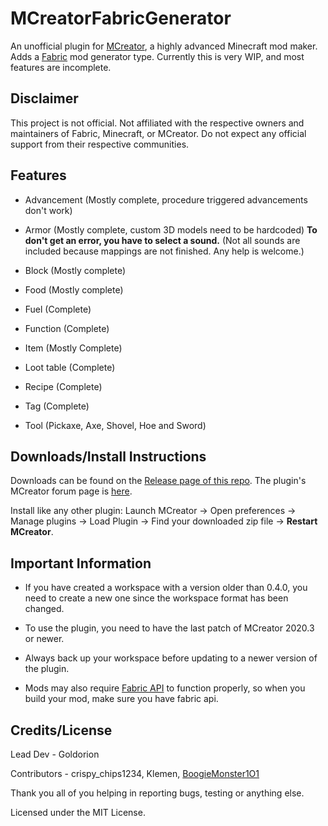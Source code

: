 # MCreatorFabricGenerator
An unofficial plugin for [MCreator](https://mcreator.net/), a highly advanced Minecraft mod maker. Adds a [Fabric](https://fabricmc.net/) mod generator type. Currently this is very WIP, and most features are incomplete.
## Disclaimer
This project is not official. Not affiliated with the respective owners and maintainers of Fabric, Minecraft, or MCreator. Do not expect any official support from their respective communities.

## Features
- Advancement (Mostly complete, procedure triggered advancements don't work)

- Armor (Mostly complete, custom 3D models need to be hardcoded) **To don't get an error, you have to select a sound.**
  (Not all sounds are included because mappings are not finished. Any help is welcome.)

- Block (Mostly complete)

- Food (Mostly complete)

- Fuel (Complete)

- Function (Complete)

- Item (Mostly Complete)

- Loot table (Complete)

- Recipe (Complete)

- Tag (Complete)

- Tool (Pickaxe, Axe, Shovel, Hoe and Sword)

## Downloads/Install Instructions

Downloads can be found on the [Release page of this repo](https://github.com/Goldorion/MCreatorFabricGenerator/releases).
The plugin's MCreator forum page is [here](https://mcreator.net/forum/60201/fabric-generator-plugin).

Install like any other plugin: Launch MCreator -> Open preferences -> Manage plugins -> Load Plugin -> Find your downloaded zip file -> **Restart MCreator**.

## Important Information
- If you have created a workspace with a version older than 0.4.0, you need to create a new one since the workspace format has been changed.

- To use the plugin, you need to have the last patch of MCreator 2020.3 or newer.

- Always back up your workspace before updating to a newer version of the plugin.

- Mods may also require [Fabric API](https://www.curseforge.com/minecraft/mc-mods/fabric-api) to function properly, so when you build your mod, make sure you have fabric api.

## Credits/License

Lead Dev - Goldorion

Contributors - crispy_chips1234, Klemen, [BoogieMonster1O1](https://github.com/BoogieMonster1O1)

Thank you all of you helping in reporting bugs, testing or anything else.

Licensed under the MIT License.
